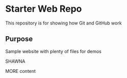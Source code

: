 # Starter Web Repo

This repository is for showing how Git and GitHub work

## Purpose

Sample website with plenty of files for demos

SHAWNA

MORE content
